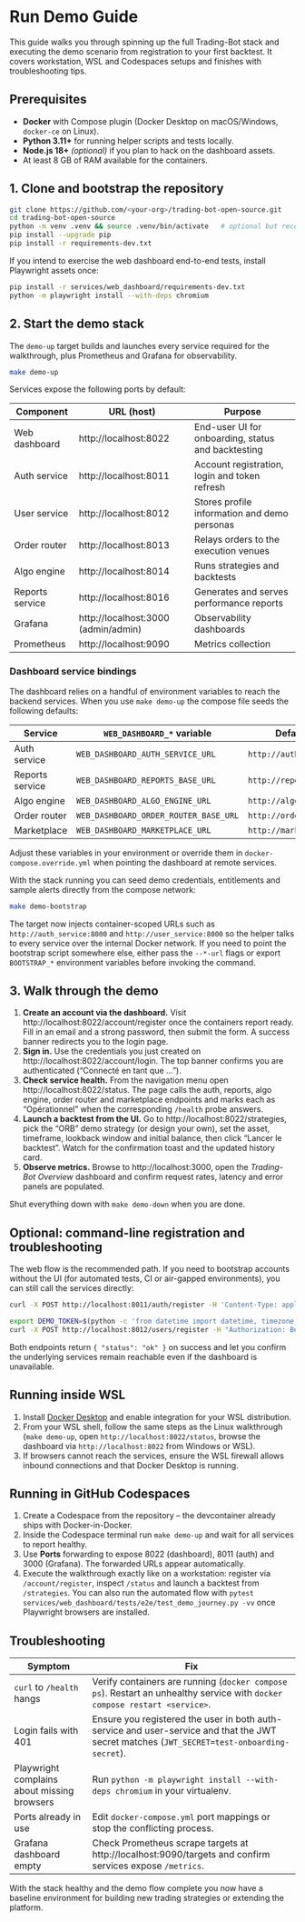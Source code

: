 # Run Demo Guide

This guide walks you through spinning up the full Trading-Bot stack and executing the demo
scenario from registration to your first backtest. It covers workstation, WSL and
Codespaces setups and finishes with troubleshooting tips.

## Prerequisites

- **Docker** with Compose plugin (Docker Desktop on macOS/Windows, `docker-ce` on Linux).
- **Python 3.11+** for running helper scripts and tests locally.
- **Node.js 18+** *(optional)* if you plan to hack on the dashboard assets.
- At least 8 GB of RAM available for the containers.

## 1. Clone and bootstrap the repository

```bash
git clone https://github.com/<your-org>/trading-bot-open-source.git
cd trading-bot-open-source
python -m venv .venv && source .venv/bin/activate   # optional but recommended
pip install --upgrade pip
pip install -r requirements-dev.txt
```

If you intend to exercise the web dashboard end-to-end tests, install Playwright assets once:

```bash
pip install -r services/web_dashboard/requirements-dev.txt
python -m playwright install --with-deps chromium
```

## 2. Start the demo stack

The `demo-up` target builds and launches every service required for the walkthrough, plus
Prometheus and Grafana for observability.

```bash
make demo-up
```

Services expose the following ports by default:

| Component | URL (host) | Purpose |
| --------- | ---------- | ------- |
| Web dashboard | http://localhost:8022 | End-user UI for onboarding, status and backtesting |
| Auth service | http://localhost:8011 | Account registration, login and token refresh |
| User service | http://localhost:8012 | Stores profile information and demo personas |
| Order router | http://localhost:8013 | Relays orders to the execution venues |
| Algo engine | http://localhost:8014 | Runs strategies and backtests |
| Reports service | http://localhost:8016 | Generates and serves performance reports |
| Grafana | http://localhost:3000 (admin/admin) | Observability dashboards |
| Prometheus | http://localhost:9090 | Metrics collection |

### Dashboard service bindings

The dashboard relies on a handful of environment variables to reach the backend services. When
you use `make demo-up` the compose file seeds the following defaults:

| Service | `WEB_DASHBOARD_*` variable | Default target | Host port exposed |
| ------- | ------------------------- | -------------- | ----------------- |
| Auth service | `WEB_DASHBOARD_AUTH_SERVICE_URL` | `http://auth_service:8000/` | `http://localhost:8011` |
| Reports service | `WEB_DASHBOARD_REPORTS_BASE_URL` | `http://reports:8000` | `http://localhost:8016` |
| Algo engine | `WEB_DASHBOARD_ALGO_ENGINE_URL` | `http://algo_engine:8000/` | `http://localhost:8014` |
| Order router | `WEB_DASHBOARD_ORDER_ROUTER_BASE_URL` | `http://order_router:8000/` | `http://localhost:8013` |
| Marketplace | `WEB_DASHBOARD_MARKETPLACE_URL` | `http://marketplace:8000/` | *(configure if enabled)* |

Adjust these variables in your environment or override them in `docker-compose.override.yml` when
pointing the dashboard at remote services.

With the stack running you can seed demo credentials, entitlements and sample alerts directly from
the compose network:

```bash
make demo-bootstrap
```

The target now injects container-scoped URLs such as `http://auth_service:8000` and
`http://user_service:8000` so the helper talks to every service over the internal Docker network.
If you need to point the bootstrap script somewhere else, either pass the `--*-url` flags or export
`BOOTSTRAP_*` environment variables before invoking the command.

## 3. Walk through the demo

1. **Create an account via the dashboard.** Visit http://localhost:8022/account/register once the
   containers report ready. Fill in an email and a strong password, then submit the form. A success
   banner redirects you to the login page.
2. **Sign in.** Use the credentials you just created on http://localhost:8022/account/login.
   The top banner confirms you are authenticated (“Connecté en tant que …”).
3. **Check service health.** From the navigation menu open http://localhost:8022/status. The page
   calls the auth, reports, algo engine, order router and marketplace endpoints and marks each as
   “Opérationnel” when the corresponding `/health` probe answers.
4. **Launch a backtest from the UI.** Go to http://localhost:8022/strategies, pick the “ORB” demo
   strategy (or design your own), set the asset, timeframe, lookback window and initial balance, then
   click “Lancer le backtest”. Watch for the confirmation toast and the updated history card.
5. **Observe metrics.** Browse to http://localhost:3000, open the *Trading-Bot Overview* dashboard
   and confirm request rates, latency and error panels are populated.

Shut everything down with `make demo-down` when you are done.

## Optional: command-line registration and troubleshooting

The web flow is the recommended path. If you need to bootstrap accounts without the UI (for
automated tests, CI or air-gapped environments), you can still call the services directly:

```bash
curl -X POST http://localhost:8011/auth/register -H 'Content-Type: application/json' -d '{"email":"demo@example.com","password":"ValidPass123!"}'

export DEMO_TOKEN=$(python -c 'from datetime import datetime, timezone; from jose import jwt; print(jwt.encode({"sub": "auth_service", "iat": int(datetime.now(timezone.utc).timestamp())}, "test-onboarding-secret", algorithm="HS256"))')
curl -X POST http://localhost:8012/users/register -H "Authorization: Bearer $DEMO_TOKEN" -H 'Content-Type: application/json' -d '{"email":"demo@example.com","first_name":"Demo","last_name":"Trader"}'
```

Both endpoints return `{ "status": "ok" }` on success and let you confirm the underlying services
remain reachable even if the dashboard is unavailable.

## Running inside WSL

1. Install [Docker Desktop](https://docs.docker.com/desktop/install/windows-install/) and enable
   integration for your WSL distribution.
2. From your WSL shell, follow the same steps as the Linux walkthrough (`make demo-up`, open
   `http://localhost:8022/status`, browse the dashboard via `http://localhost:8022` from Windows or
   WSL).
3. If browsers cannot reach the services, ensure the WSL firewall allows inbound connections and
   that Docker Desktop is running.

## Running in GitHub Codespaces

1. Create a Codespace from the repository – the devcontainer already ships with Docker-in-Docker.
2. Inside the Codespace terminal run `make demo-up` and wait for all services to report healthy.
3. Use **Ports** forwarding to expose 8022 (dashboard), 8011 (auth) and 3000 (Grafana). The
   forwarded URLs appear automatically.
4. Execute the walkthrough exactly like on a workstation: register via `/account/register`, inspect
   `/status` and launch a backtest from `/strategies`. You can also run the automated flow with
   `pytest services/web_dashboard/tests/e2e/test_demo_journey.py -vv` once Playwright browsers are
   installed.

## Troubleshooting

| Symptom | Fix |
| ------- | --- |
| `curl` to `/health` hangs | Verify containers are running (`docker compose ps`). Restart an unhealthy service with `docker compose restart <service>`.
| Login fails with 401 | Ensure you registered the user in both auth-service and user-service and that the JWT secret matches (`JWT_SECRET=test-onboarding-secret`).
| Playwright complains about missing browsers | Run `python -m playwright install --with-deps chromium` in your virtualenv.
| Ports already in use | Edit `docker-compose.yml` port mappings or stop the conflicting process.
| Grafana dashboard empty | Check Prometheus scrape targets at http://localhost:9090/targets and confirm services expose `/metrics`.

With the stack healthy and the demo flow complete you now have a baseline environment for building
new trading strategies or extending the platform.
